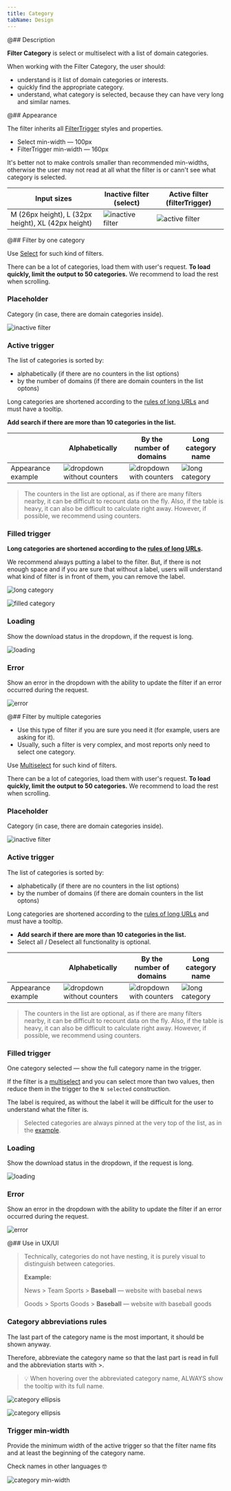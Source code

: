 ```yaml
---
title: Category
tabName: Design
---
```


@## Description

**Filter Category** is select or multiselect with a list of domain categories.

<!-- For more details on how to use the list of categories in reports and how to display it, see the guide Categories. -->

When working with the Filter Category, the user should:

- understand is it list of domain categories or interests.
- quickly find the appropriate category.
- understand, what category is selected, because they can have very long and similar names.

@## Appearance

The filter inherits all [FilterTrigger](/components/filter-trigger/) styles and properties.

- Select min-width — 100px
- FilterTrigger min-width — 160px

It's better not to make controls smaller than recommended min-widths, otherwise the user may not read at all what the filter is or cann't see what category is selected.

| Input sizes                                        | Inactive filter (select)              | Active filter (filterTrigger)              |
| -------------------------------------------------- | ------------------------------------- | ------------------------------------------ |
| M (26px height), L (32px height), XL (42px height) | ![inactive filter](static/select.png) | ![active filter](static/filterTrigger.png) |

@## Filter by one category

Use [Select](/components/select/) for such kind of filters.

There can be a lot of categories, load them with user's request. **To load quickly, limit the output to 50 categories.** We recommend to load the rest when scrolling.

### Placeholder

Category (in case, there are domain categories inside).

![inactive filter](static/select.png)

### Active trigger

The list of categories is sorted by:

- alphabetically (if there are no counters in the list options)
- by the number of domains (if there are domain counters in the list optons)

Long categories are shortened according to the [rules of long URLs](/table-group/table-controls/#a5b913) and must have a tooltip.

**Add search if there are more than 10 categories in the list.**

|                    | Alphabetically                                           | By the number of domains                      | Long category name                         |
| ------------------ | -------------------------------------------------------- | --------------------------------------------- | ------------------------------------------ |
| Appearance example | ![dropdown without counters](static/without-counter.png) | ![dropdown with counters](static/counter.png) | ![long category](static/long-category.png) |

> The counters in the list are optional, as if there are many filters nearby, it can be difficult to recount data on the fly. Also, if the table is heavy, it can also be difficult to calculate right away. However, if possible, we recommend using counters.

### Filled trigger

**Long categories are shortened according to the [rules of long URLs](/table-group/table-controls/#a5b913).**

We recommend always putting a label to the filter. But, if there is not enough space and if you are sure that without a label, users will understand what kind of filter is in front of them, you can remove the label.

![long category](static/long-cat.png)

![filled category](static/filled-cat.png)

### Loading

Show the download status in the dropdown, if the request is long.

![loading](static/loading.png)

### Error

Show an error in the dropdown with the ability to update the filter if an error occurred during the request.

![error](static/error.png)

@## Filter by multiple categories

- Use this type of filter if you are sure you need it (for example, users are asking for it).
- Usually, such a filter is very complex, and most reports only need to select one category.

Use [Multiselect](/components/select/) for such kind of filters.

There can be a lot of categories, load them with user's request. **To load quickly, limit the output to 50 categories.** We recommend to load the rest when scrolling.

### Placeholder

Category (in case, there are domain categories inside).

![inactive filter](static/select.png)

### Active trigger

The list of categories is sorted by:

- alphabetically (if there are no counters in the list options)
- by the number of domains (if there are domain counters in the list optons)

Long categories are shortened according to the [rules of long URLs](/table-group/table-controls/#a5b913) and must have a tooltip.

- **Add search if there are more than 10 categories in the list.**
- Select all / Deselect all functionality is optional.

|                    | Alphabetically                                                       | By the number of domains                                  | Long category name                                     |
| ------------------ | -------------------------------------------------------------------- | --------------------------------------------------------- | ------------------------------------------------------ |
| Appearance example | ![dropdown without counters](static/without-counter-multiselect.png) | ![dropdown with counters](static/counter-multiselect.png) | ![long category](static/long-category-multiselect.png) |

> The counters in the list are optional, as if there are many filters nearby, it can be difficult to recount data on the fly. Also, if the table is heavy, it can also be difficult to calculate right away. However, if possible, we recommend using counters.

### Filled trigger

One category selected — show the full category name in the trigger.

If the filter is a [multiselect](/components/select/) and you can select more than two values, then reduce them in the trigger to the `N selected` construction.

The label is required, as without the label it will be difficult for the user to understand what the filter is.

> Selected categories are always pinned at the very top of the list, as in the [example](/components/select/#a0bb9a).

### Loading

Show the download status in the dropdown, if the request is long.

![loading](static/loading.png)

### Error

Show an error in the dropdown with the ability to update the filter if an error occurred during the request.

![error](static/error.png)

@## Use in UX/UI

> Technically, categories do not have nesting, it is purely visual to distinguish between categories.
>
> **Example:**
>
> News > Team Sports > **Baseball** — website with basebal news
>
> Goods > Sports Goods > **Baseball** — website with baseball goods

### Category abbreviations rules

The last part of the category name is the most important, it should be shown anyway.

Therefore, abbreviate the category name so that the last part is read in full and the abbreviation starts with >.

> 💡 When hovering over the abbreviated category name, ALWAYS show the tooltip with its full name.

![category ellipsis](static/name-ellipsis.png)

![category ellipsis](static/long-name-tooltip.png)

### Trigger min-width

Provide the minimum width of the active trigger so that the filter name fits and at least the beginning of the category name.

Check names in other languages 🤓

![category min-width](static/min-width.png)
